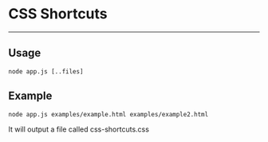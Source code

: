 # CSS Shortcuts

----
## Usage

    node app.js [..files]

## Example

    node app.js examples/example.html examples/example2.html

It will output a file called css-shortcuts.css
